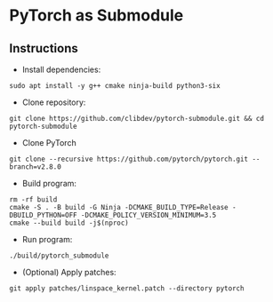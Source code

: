# PyTorch as Submodule

## Instructions

* Install dependencies:

```shell
sudo apt install -y g++ cmake ninja-build python3-six
```

* Clone repository:

```shell
git clone https://github.com/clibdev/pytorch-submodule.git && cd pytorch-submodule
```

* Clone PyTorch

```shell
git clone --recursive https://github.com/pytorch/pytorch.git --branch=v2.8.0
```

* Build program:

```shell
rm -rf build
cmake -S . -B build -G Ninja -DCMAKE_BUILD_TYPE=Release -DBUILD_PYTHON=OFF -DCMAKE_POLICY_VERSION_MINIMUM=3.5
cmake --build build -j$(nproc)
```

* Run program:

```shell
./build/pytorch_submodule
```

* (Optional) Apply patches:

```shell
git apply patches/linspace_kernel.patch --directory pytorch
```
